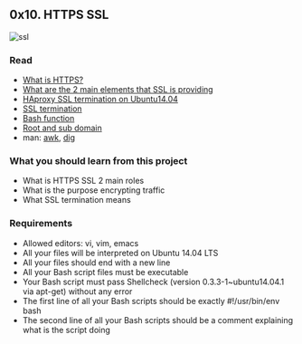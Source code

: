 ## 0x10. HTTPS SSL

![ssl](https://user-images.githubusercontent.com/6486822/29636794-d8da5ade-8806-11e7-9b73-6f5d625c2804.png)

### Read

- [What is HTTPS?](https://www.instantssl.com/ssl-certificate-products/https.html)
- [What are the 2 main elements that SSL is providing](https://www.sslshopper.com/why-ssl-the-purpose-of-using-ssl-certificates.html)
- [HAproxy SSL termination on Ubuntu14.04](https://www.digitalocean.com/community/tutorials/how-to-secure-haproxy-with-let-s-encrypt-on-ubuntu-14-04)
- [SSL termination](https://en.wikipedia.org/wiki/TLS_termination_proxy)
- [Bash function](http://tldp.org/LDP/abs/html/complexfunct.html)
- [Root and sub domain](http://support.landingi.com/article/147-the-root-domain-and-sub-domain-differences)
- man: [awk](http://man7.org/linux/man-pages/man1/awk.1p.html), [dig](https://linux.die.net/man/1/dig)

### What you should learn from this project

- What is HTTPS SSL 2 main roles
- What is the purpose encrypting traffic
- What SSL termination means

### Requirements

- Allowed editors: vi, vim, emacs
- All your files will be interpreted on Ubuntu 14.04 LTS
- All your files should end with a new line
- All your Bash script files must be executable
- Your Bash script must pass Shellcheck (version 0.3.3-1~ubuntu14.04.1 via apt-get) without any error
- The first line of all your Bash scripts should be exactly #!/usr/bin/env bash
- The second line of all your Bash scripts should be a comment explaining what is the script doing
